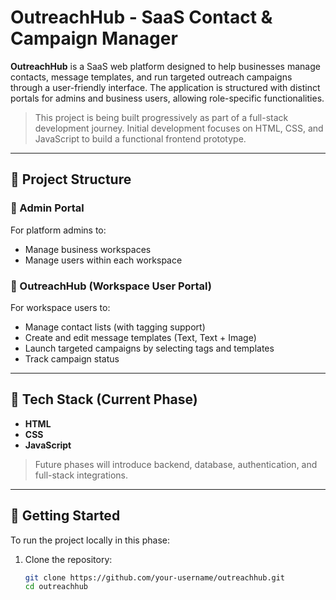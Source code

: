 # OutreachHub - SaaS Contact & Campaign Manager


**OutreachHub** is a SaaS web platform designed to help businesses manage contacts, message templates, and run targeted outreach campaigns through a user-friendly interface. The application is structured with distinct portals for admins and business users, allowing role-specific functionalities.

> This project is being built progressively as part of a full-stack development journey. Initial development focuses on HTML, CSS, and JavaScript to build a functional frontend prototype.

---

## 🧩 Project Structure

### 🔐 Admin Portal
For platform admins to:
- Manage business workspaces
- Manage users within each workspace

### 📣 OutreachHub (Workspace User Portal)
For workspace users to:
- Manage contact lists (with tagging support)
- Create and edit message templates (Text, Text + Image)
- Launch targeted campaigns by selecting tags and templates
- Track campaign status

---

## 🔧 Tech Stack (Current Phase)
- **HTML**
- **CSS**
- **JavaScript**

> Future phases will introduce backend, database, authentication, and full-stack integrations.

---

## 🚀 Getting Started

To run the project locally in this phase:

1. Clone the repository:
   ```bash
   git clone https://github.com/your-username/outreachhub.git
   cd outreachhub
